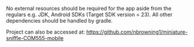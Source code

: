 No external resources should be required for the app aside from the regulars e.g. JDK, Android SDKs
(Target SDK version = 23). All other dependencies should be handled by gradle.

Project can also be accessed at: https://github.com/nbrowning1/miniature-sniffle-COM555-mobile